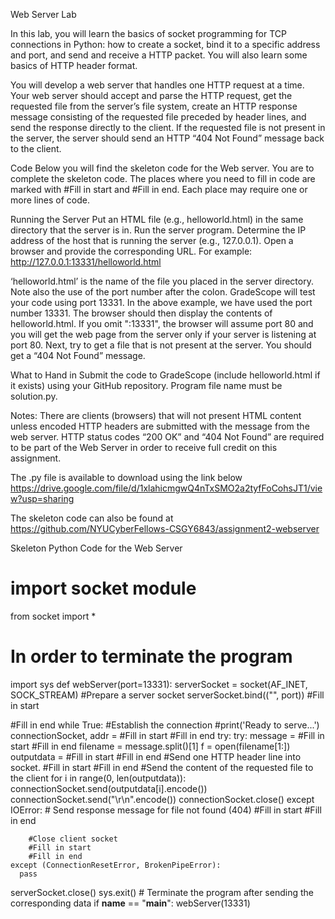 Web Server Lab
 
In this lab, you will learn the basics of socket programming for TCP connections in Python: how to create a socket, bind it to a specific address and port, and send and receive a HTTP packet. You will also learn some basics of HTTP header format.
 
You will develop a web server that handles one HTTP request at a time. Your web server should accept and parse the HTTP request, get the requested file from the server’s file system, create an HTTP response message consisting of the requested file preceded by header lines, and send the response directly to the client. If the requested file is not present in the server, the server should send an HTTP “404 Not Found” message back to the client.
 
Code
Below you will find the skeleton code for the Web server. You are to complete the skeleton code. The places where you need to fill in code are marked with #Fill in start and #Fill in end. Each place may require one or more lines of code.
 
Running the Server
Put an HTML file (e.g., helloworld.html) in the same directory that the server is in. Run the server program. Determine the IP address of the host that is running the server (e.g., 127.0.0.1). Open a browser and provide the corresponding URL. For example:
http://127.0.0.1:13331/helloworld.html
 
‘helloworld.html’ is the name of the file you placed in the server directory. Note also the use of the port number after the colon. GradeScope will test your code using port 13331. In the above example, we have used the port number 13331. The browser should then display the contents of helloworld.html. If you omit ":13331", the browser will assume port 80 and you will get the web page from the server only if your server is listening at port 80. Next, try to get a file that is not present at the server. You should get a “404 Not Found” message.
 
What to Hand in
Submit the code to GradeScope (include helloworld.html if it exists) using your GitHub repository. Program file name must be solution.py.
 
Notes:
There are clients (browsers) that will not present HTML content unless encoded HTTP headers are submitted with the message from the web server.
HTTP status codes “200 OK” and “404 Not Found” are required to be part of the Web Server in order to receive full credit on this assignment.
 
The .py file is available to download using the link below
https://drive.google.com/file/d/1xlahicmgwQ4nTxSMO2a2tyfFoCohsJT1/view?usp=sharing

The skeleton code can also be found at https://github.com/NYUCyberFellows-CSGY6843/assignment2-webserver

Skeleton Python Code for the Web Server
# import socket module
from socket import *
# In order to terminate the program
import sys
def webServer(port=13331):
  serverSocket = socket(AF_INET, SOCK_STREAM)
  #Prepare a server socket
  serverSocket.bind(("", port))
  #Fill in start
 
  #Fill in end
  while True:
    #Establish the connection
    #print('Ready to serve...')
    connectionSocket, addr = #Fill in start      #Fill in end
    try:
      try:
        message = #Fill in start    #Fill in end
        filename = message.split()[1]
        f = open(filename[1:])
        outputdata = #Fill in start     #Fill in end
        #Send one HTTP header line into socket.
        #Fill in start
        #Fill in end
        #Send the content of the requested file to the client
        for i in range(0, len(outputdata)):
          connectionSocket.send(outputdata[i].encode())
        connectionSocket.send("\r\n".encode())
        connectionSocket.close()
      except IOError:
        # Send response message for file not found (404)
        #Fill in start
        #Fill in end

        #Close client socket
        #Fill in start
        #Fill in end
    except (ConnectionResetError, BrokenPipeError):
      pass
  serverSocket.close()
  sys.exit()  # Terminate the program after sending the corresponding data
if __name__ == "__main__":
  webServer(13331)

